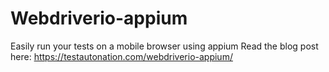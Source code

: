 # Webdriverio-appium
Easily run your tests on a mobile browser using appium
Read the blog post here: https://testautonation.com/webdriverio-appium/
